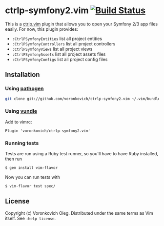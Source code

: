 # ctrlp-symfony2.vim [![Build Status](https://travis-ci.org/voronkovich/ctrlp-symfony2.vim.svg?branch=master)](https://travis-ci.org/voronkovich/ctrlp-symfony2.vim)

This is a [ctrlp.vim](https://github.com/ctrlpvim/ctrlp.vim) plugin that allows you to open your Symfony 2/3 app files easily. For now, this plugin provides:

* `:CtrlPSymfonyEntities` list all project entities
* `:CtrlPSymfonyControllers` list all project controllers
* `:CtrlPSymfonyViews` list all project views
* `:CtrlPSymfonyAssets` list all project assets files
* `:CtrlPSymfonyConfigs` list all project config files

## Installation

### Using [pathogen](https://github.com/tpope/vim-pathogen)

``` sh
git clone git://github.com/voronkovich/ctrlp-symfony2.vim ~/.vim/bundle/ctrlp-symfony2.vim
```

### Using [vundle](https://github.com/gmarik/vundle)

Add to vimrc:

``` vim
Plugin 'voronkovich/ctrlp-symfony2.vim'
```

### Running tests

Tests are run using a Ruby test runner, so you'll have to have Ruby installed, then run

```sh
$ gem install vim-flavor
```

Now you can run tests with

```sh
$ vim-flavor test spec/
```

## License

Copyright (c) Voronkovich Oleg.  Distributed under the same terms as Vim itself.
See `:help license`.
